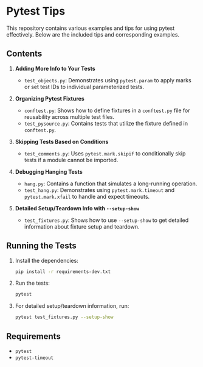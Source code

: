 # Pytest Tips

This repository contains various examples and tips for using pytest effectively. Below are the included tips and corresponding examples.

## Contents

1. **Adding More Info to Your Tests**
    - `test_objects.py`: Demonstrates using `pytest.param` to apply marks or set test IDs to individual parameterized tests.

2. **Organizing Pytest Fixtures**
    - `conftest.py`: Shows how to define fixtures in a `conftest.py` file for reusability across multiple test files.
    - `test_pysource.py`: Contains tests that utilize the fixture defined in `conftest.py`.

3. **Skipping Tests Based on Conditions**
    - `test_comments.py`: Uses `pytest.mark.skipif` to conditionally skip tests if a module cannot be imported.

4. **Debugging Hanging Tests**
    - `hang.py`: Contains a function that simulates a long-running operation.
    - `test_hang.py`: Demonstrates using `pytest.mark.timeout` and `pytest.mark.xfail` to handle and expect timeouts.

5. **Detailed Setup/Teardown Info with `--setup-show`**
    - `test_fixtures.py`: Shows how to use `--setup-show` to get detailed information about fixture setup and teardown.

## Running the Tests

1. Install the dependencies:
    ```bash
    pip install -r requirements-dev.txt
    ```

2. Run the tests:
    ```bash
    pytest
    ```

3. For detailed setup/teardown information, run:
    ```bash
    pytest test_fixtures.py --setup-show
    ```

## Requirements

- `pytest`
- `pytest-timeout`
